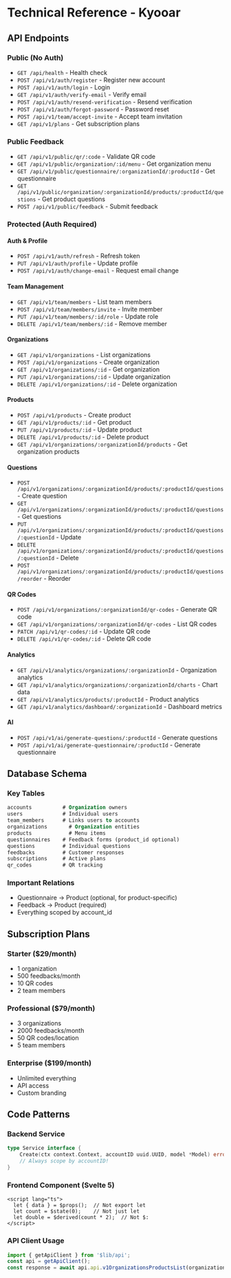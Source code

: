 # Technical Reference - Kyooar

## API Endpoints

### Public (No Auth)
- `GET /api/health` - Health check
- `POST /api/v1/auth/register` - Register new account
- `POST /api/v1/auth/login` - Login
- `GET /api/v1/auth/verify-email` - Verify email
- `POST /api/v1/auth/resend-verification` - Resend verification
- `POST /api/v1/auth/forgot-password` - Password reset
- `POST /api/v1/team/accept-invite` - Accept team invitation
- `GET /api/v1/plans` - Get subscription plans

### Public Feedback
- `GET /api/v1/public/qr/:code` - Validate QR code
- `GET /api/v1/public/organization/:id/menu` - Get organization menu
- `GET /api/v1/public/questionnaire/:organizationId/:productId` - Get questionnaire
- `GET /api/v1/public/organization/:organizationId/products/:productId/questions` - Get product questions
- `POST /api/v1/public/feedback` - Submit feedback

### Protected (Auth Required)

#### Auth & Profile
- `POST /api/v1/auth/refresh` - Refresh token
- `PUT /api/v1/auth/profile` - Update profile
- `POST /api/v1/auth/change-email` - Request email change

#### Team Management
- `GET /api/v1/team/members` - List team members
- `POST /api/v1/team/members/invite` - Invite member
- `PUT /api/v1/team/members/:id/role` - Update role
- `DELETE /api/v1/team/members/:id` - Remove member

#### Organizations
- `GET /api/v1/organizations` - List organizations
- `POST /api/v1/organizations` - Create organization
- `GET /api/v1/organizations/:id` - Get organization
- `PUT /api/v1/organizations/:id` - Update organization
- `DELETE /api/v1/organizations/:id` - Delete organization

#### Products
- `POST /api/v1/products` - Create product
- `GET /api/v1/products/:id` - Get product
- `PUT /api/v1/products/:id` - Update product
- `DELETE /api/v1/products/:id` - Delete product
- `GET /api/v1/organizations/:organizationId/products` - Get organization products

#### Questions
- `POST /api/v1/organizations/:organizationId/products/:productId/questions` - Create question
- `GET /api/v1/organizations/:organizationId/products/:productId/questions` - Get questions
- `PUT /api/v1/organizations/:organizationId/products/:productId/questions/:questionId` - Update
- `DELETE /api/v1/organizations/:organizationId/products/:productId/questions/:questionId` - Delete
- `POST /api/v1/organizations/:organizationId/products/:productId/questions/reorder` - Reorder

#### QR Codes
- `POST /api/v1/organizations/:organizationId/qr-codes` - Generate QR code
- `GET /api/v1/organizations/:organizationId/qr-codes` - List QR codes
- `PATCH /api/v1/qr-codes/:id` - Update QR code
- `DELETE /api/v1/qr-codes/:id` - Delete QR code

#### Analytics
- `GET /api/v1/analytics/organizations/:organizationId` - Organization analytics
- `GET /api/v1/analytics/organizations/:organizationId/charts` - Chart data
- `GET /api/v1/analytics/products/:productId` - Product analytics
- `GET /api/v1/analytics/dashboard/:organizationId` - Dashboard metrics

#### AI
- `POST /api/v1/ai/generate-questions/:productId` - Generate questions
- `POST /api/v1/ai/generate-questionnaire/:productId` - Generate questionnaire

## Database Schema

### Key Tables
```sql
accounts          # Organization owners
users             # Individual users
team_members      # Links users to accounts
organizations       # Organization entities
products            # Menu items
questionnaires    # Feedback forms (product_id optional)
questions         # Individual questions
feedbacks         # Customer responses
subscriptions     # Active plans
qr_codes          # QR tracking
```

### Important Relations
- Questionnaire → Product (optional, for product-specific)
- Feedback → Product (required)
- Everything scoped by account_id

## Subscription Plans

### Starter ($29/month)
- 1 organization
- 500 feedbacks/month
- 10 QR codes
- 2 team members

### Professional ($79/month)
- 3 organizations
- 2000 feedbacks/month
- 50 QR codes/location
- 5 team members

### Enterprise ($199/month)
- Unlimited everything
- API access
- Custom branding

## Code Patterns

### Backend Service
```go
type Service interface {
    Create(ctx context.Context, accountID uuid.UUID, model *Model) error
    // Always scope by accountID!
}
```

### Frontend Component (Svelte 5)
```svelte
<script lang="ts">
  let { data } = $props();  // Not export let
  let count = $state(0);    // Not just let
  let double = $derived(count * 2);  // Not $:
</script>
```

### API Client Usage
```ts
import { getApiClient } from '$lib/api';
const api = getApiClient();
const response = await api.api.v1OrganizationsProductsList(organizationId);
```
